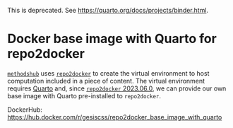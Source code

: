 This is deprecated. See https://quarto.org/docs/projects/binder.html.

# Docker base image with Quarto for repo2docker

[`methodshub`](https://github.com/GESIS-Methods-Hub/methodshub) uses [`repo2docker`](https://github.com/jupyterhub/repo2docker) to create the virtual environment to host computation included in a piece of content. The virtual environment requires [Quarto](https://quarto.org/) and, since [`repo2docker` 2023.06.0](https://github.com/jupyterhub/repo2docker/releases/tag/2023.06.0), we can provide our own base image with Quarto pre-installed to `repo2docker`.

DockerHub: https://hub.docker.com/r/gesiscss/repo2docker_base_image_with_quarto
